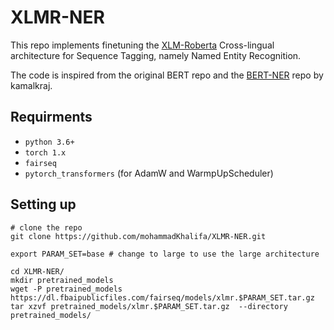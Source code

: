 # XLMR-NER
This repo implements finetuning the [XLM-Roberta](https://arxiv.org/abs/1911.02116) Cross-lingual architecture for Sequence Tagging, namely Named Entity Recognition. 

The code is inspired from the original BERT repo and the [BERT-NER](https://github.com/kamalkraj/BERT-NER) repo by kamalkraj.


## Requirments 
* `python 3.6+`
* `torch 1.x`
* `fairseq`
* `pytorch_transformers` (for AdamW and WarmpUpScheduler)


## Setting up

```
# clone the repo
git clone https://github.com/mohammadKhalifa/XLMR-NER.git

export PARAM_SET=base # change to large to use the large architecture

cd XLMR-NER/
mkdir pretrained_models 
wget -P pretrained_models https://dl.fbaipublicfiles.com/fairseq/models/xlmr.$PARAM_SET.tar.gz
tar xzvf pretrained_models/xlmr.$PARAM_SET.tar.gz  --directory pretrained_models/


```

